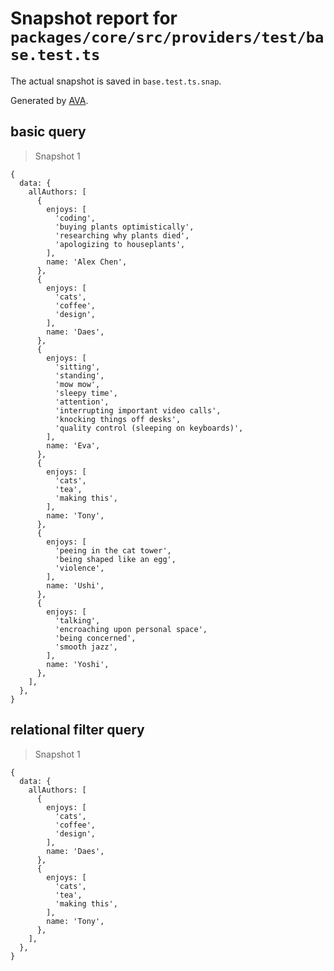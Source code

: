 # Snapshot report for `packages/core/src/providers/test/base.test.ts`

The actual snapshot is saved in `base.test.ts.snap`.

Generated by [AVA](https://avajs.dev).

## basic query

> Snapshot 1

    {
      data: {
        allAuthors: [
          {
            enjoys: [
              'coding',
              'buying plants optimistically',
              'researching why plants died',
              'apologizing to houseplants',
            ],
            name: 'Alex Chen',
          },
          {
            enjoys: [
              'cats',
              'coffee',
              'design',
            ],
            name: 'Daes',
          },
          {
            enjoys: [
              'sitting',
              'standing',
              'mow mow',
              'sleepy time',
              'attention',
              'interrupting important video calls',
              'knocking things off desks',
              'quality control (sleeping on keyboards)',
            ],
            name: 'Eva',
          },
          {
            enjoys: [
              'cats',
              'tea',
              'making this',
            ],
            name: 'Tony',
          },
          {
            enjoys: [
              'peeing in the cat tower',
              'being shaped like an egg',
              'violence',
            ],
            name: 'Ushi',
          },
          {
            enjoys: [
              'talking',
              'encroaching upon personal space',
              'being concerned',
              'smooth jazz',
            ],
            name: 'Yoshi',
          },
        ],
      },
    }

## relational filter query

> Snapshot 1

    {
      data: {
        allAuthors: [
          {
            enjoys: [
              'cats',
              'coffee',
              'design',
            ],
            name: 'Daes',
          },
          {
            enjoys: [
              'cats',
              'tea',
              'making this',
            ],
            name: 'Tony',
          },
        ],
      },
    }
